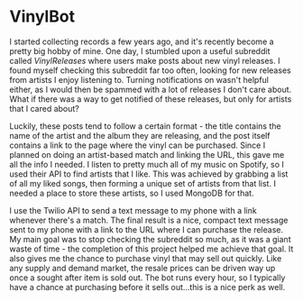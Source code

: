 # VinylBot

I started collecting records a few years ago, and it's recently become a pretty big hobby of mine. One day, I stumbled upon a useful subreddit called *VinylReleases* where users make posts about new vinyl releases. I found myself checking this subreddit far too often, looking for new releases from artists I enjoy listening to. Turning notifications on wasn't helpful either, as I would then be spammed with a lot of releases I don't care about. What if there was a way to get notified of these releases, but only for artists that I cared about?

Luckily, these posts tend to follow a certain format - the title contains the name of the artist and the album they are releasing, and the post itself contains a link to the page where the vinyl can be purchased. Since I planned on doing an artist-based match and linking the URL, this gave me all the info I needed. I listen to pretty much all of my music on Spotify, so I used their API to find artists that I like. This was achieved by grabbing a list of all my liked songs, then forming a unique set of artists from that list. I needed a place to store these artists, so I used MongoDB for that.

I use the Twilio API to send a text message to my phone with a link whenever there's a match. The final result is a nice, compact text message sent to my phone with a link to the URL where I can purchase the release. My main goal was to stop checking the subreddit so much, as it was a giant waste of time - the completion of this project helped me achieve that goal. It also gives me the chance to purchase vinyl that may sell out quickly. Like any supply and demand market, the resale prices can be driven way up once a sought after item is sold out. The bot runs every hour, so I typically have a chance at purchasing before it sells out...this is a nice perk as well.
